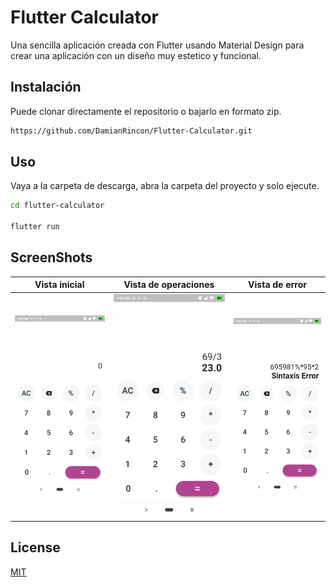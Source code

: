 # Flutter Calculator

Una sencilla aplicación creada con Flutter usando Material Design para crear una aplicación con un diseño muy estetico y funcional.

## Instalación

Puede clonar directamente el repositorio o bajarlo en formato zip.

```bash
https://github.com/DamianRincon/Flutter-Calculator.git
```

## Uso

Vaya a la carpeta de descarga, abra la carpeta del proyecto y solo ejecute.

```bash
cd flutter-calculator

flutter run
```

## ScreenShots

| Vista inicial | Vista de operaciones | Vista de error |
| :---: |:---:| :---:|
| [![ScreenShot](https://github.com/DamianRincon/Flutter-Calculator/blob/master/screenshots/Screenshot_2019-08-13-04-03-22-092_com.example.flutter_calculator.png)](https://github.com/DamianRincon/Flutter-Calculator/blob/master/screenshots/Screenshot_2019-08-13-04-03-22-092_com.example.flutter_calculator.png)    | [![ScreenShot](https://github.com/DamianRincon/Flutter-Calculator/blob/master/screenshots/Screenshot_2019-08-13-04-03-28-224_com.example.flutter_calculator.png)](https://github.com/DamianRincon/Flutter-Calculator/blob/master/screenshots/Screenshot_2019-08-13-04-03-28-224_com.example.flutter_calculator.png) | [![ScreenShot](https://github.com/DamianRincon/Flutter-Calculator/blob/master/screenshots/Screenshot_2019-08-13-04-03-40-504_com.example.flutter_calculator.png)](https://github.com/DamianRincon/Flutter-Calculator/blob/master/screenshots/Screenshot_2019-08-13-04-03-40-504_com.example.flutter_calculator.png)  |


## License
[MIT](https://choosealicense.com/licenses/mit/)
